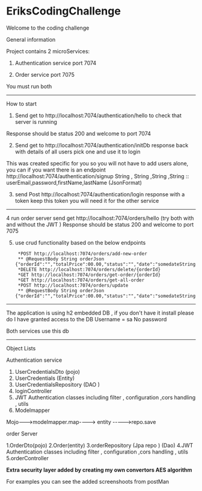 # EriksCodingChallenge


Welcome to the coding challenge 

General information 

Project contains 2 microServices: 

1. Authentication service port 7074

2. Order service port 7075

You must run both 

------------------------------------------

How to start 

1. Send get to http://localhost:7074/authentication/hello to check that server is running 

Response should be status 200 and welcome to port 7074

2. Send get to http://localhost:7074/authentication/initDb response back with details of all users pick one and use it to login

This was created specific for you so you will not have to add users alone, you can if you want there is an endpoint http://localhost:7074/authentication/signup
String , String ,String ,String :: userEmail,password,firstName,lastName (JsonFormat)


3. send Post  http://localhost:7074/authentication/login  response with a token keep this token you will need it for the other service 


-------------------------------------------------

4 run order server send get http://localhost:7074/orders/hello (try both with and without the JWT ) Response should be status 200 and welcome to port 7075

5. use crud functionality based on the below endpoints 


		*POST http://localhost:7074/orders/add-new-order 
		** @RequestBody String orderJson {"orderId":"","totalPrice":00.00,"status":"","date":"somedateStringFormat"}
		*DELETE http://localhost:7074/orders/delete/{orderId}
		*GET http://localhost:7074/orders/get-order/{orderId}
		*GET http://localhost:7074/orders/get-all-order
		*POST http://localhost:7074/orders/update	
		** @RequestBody String orderJson {"orderId":"","totalPrice":00.00,"status":"","date":"somedateStringFormat"}

----------------------------------------------------



The application is using h2 embedded DB , if you don't have it install please do 
I have granted access to the DB 
Username = sa 
No password 

Both services use this db 

----------------------------------------------------


Object Lists 

Authentication service 


1. UserCredentialsDto (pojo)
2. UserCredentials (Entity)
3. UserCredentialsRepository (DAO ) 
4. loginController 
5. JWT Authentication classes including filter , configuration ,cors handling , utils 
6. Modelmapper 


Mojo--->modelmapper.map----> entity ----->repo.save 



order Server 


1.OrderDto(pojo)
2.Order(entity)
3.orderRepository (Jpa repo ) (Dao)
4.JWT Authentication classes including filter , configuration ,cors handling , utils 
5.orderController



<b> Extra security layer added by creating my own convertors AES algorithm</b>


For examples you can see the added screenshoots from postMan







 


 